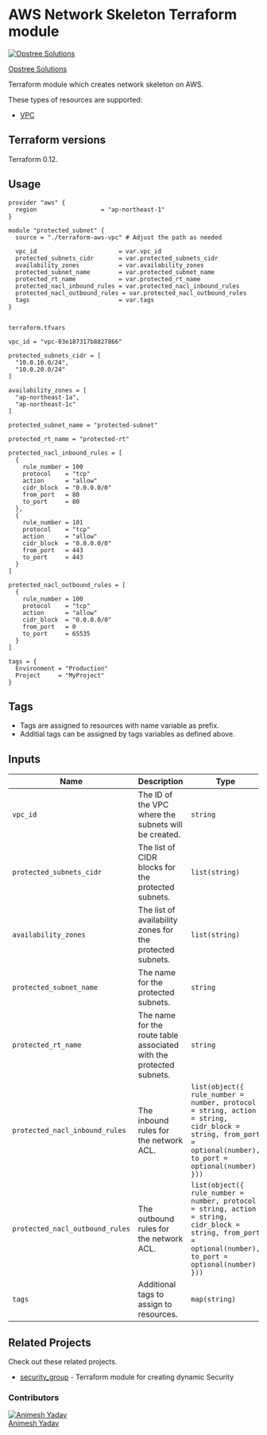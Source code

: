 AWS Network Skeleton Terraform module
=====================================

[![Opstree Solutions][opstree_avatar]][opstree_homepage]

[Opstree Solutions][opstree_homepage] 

  [opstree_homepage]: https://opstree.github.io/
  [opstree_avatar]: https://img.cloudposse.com/150x150/https://github.com/opstree.png

Terraform module which creates network skeleton on AWS.

These types of resources are supported:

* [VPC](https://www.terraform.io/docs/providers/aws/r/vpc.html)

Terraform versions
------------------

Terraform 0.12.

Usage
------

```hcl
provider "aws" {
  region                  = "ap-northeast-1"
}

module "protected_subnet" {
  source = "./terraform-aws-vpc" # Adjust the path as needed

  vpc_id                       = var.vpc_id
  protected_subnets_cidr       = var.protected_subnets_cidr
  availability_zones           = var.availability_zones
  protected_subnet_name        = var.protected_subnet_name
  protected_rt_name            = var.protected_rt_name
  protected_nacl_inbound_rules = var.protected_nacl_inbound_rules
  protected_nacl_outbound_rules = var.protected_nacl_outbound_rules
  tags                         = var.tags
}


```

```
terraform.tfvars

vpc_id = "vpc-03e187317b8827866"

protected_subnets_cidr = [
  "10.0.10.0/24",
  "10.0.20.0/24"
]

availability_zones = [
  "ap-northeast-1a",
  "ap-northeast-1c"
]

protected_subnet_name = "protected-subnet"

protected_rt_name = "protected-rt"

protected_nacl_inbound_rules = [
  {
    rule_number = 100
    protocol    = "tcp"
    action      = "allow"
    cidr_block  = "0.0.0.0/0"
    from_port   = 80
    to_port     = 80
  },
  {
    rule_number = 101
    protocol    = "tcp"
    action      = "allow"
    cidr_block  = "0.0.0.0/0"
    from_port   = 443
    to_port     = 443
  }
]

protected_nacl_outbound_rules = [
  {
    rule_number = 100
    protocol    = "tcp"
    action      = "allow"
    cidr_block  = "0.0.0.0/0"
    from_port   = 0
    to_port     = 65535
  }
]

tags = {
  Environment = "Production"
  Project     = "MyProject"
}

```
Tags
----
* Tags are assigned to resources with name variable as prefix.
* Additial tags can be assigned by tags variables as defined above.

Inputs
------
| Name                         | Description                                               | Type                                                                                               | Default                                    | Required |
|------------------------------|-----------------------------------------------------------|----------------------------------------------------------------------------------------------------|--------------------------------------------|:--------:|
| `vpc_id`                      | The ID of the VPC where the subnets will be created.       | `string`                                                                                           | n/a                                        |   yes    |
| `protected_subnets_cidr`      | The list of CIDR blocks for the protected subnets.         | `list(string)`                                                                                     | n/a                                        |   yes    |
| `availability_zones`          | The list of availability zones for the protected subnets.  | `list(string)`                                                                                     | n/a                                        |   yes    |
| `protected_subnet_name`       | The name for the protected subnets.                        | `string`                                                                                           | `"protected-subnet"`                       |    no    |
| `protected_rt_name`           | The name for the route table associated with the protected subnets. | `string`                                                                                           | `"protected-rt"`                           |    no    |
| `protected_nacl_inbound_rules`| The inbound rules for the network ACL.                     | `list(object({ rule_number = number, protocol = string, action = string, cidr_block = string, from_port = optional(number), to_port = optional(number) }))` | n/a |   yes    |
| `protected_nacl_outbound_rules`| The outbound rules for the network ACL.                   | `list(object({ rule_number = number, protocol = string, action = string, cidr_block = string, from_port = optional(number), to_port = optional(number) }))` | n/a |   yes    |
| `tags`                        | Additional tags to assign to resources.                   | `map(string)`                                                                                      | `{Environment = "Production", Project = "MyProject"}` |    no    |



## Related Projects

Check out these related projects.

- [security_group](https://github.com/OT-CLOUD-KIT/terraform-aws-network-skeleton) - Terraform module for creating dynamic Security 

### Contributors

  [![Animesh Yadav][Animesh_avatar]][Animesh_homepage]<br/>[Animesh Yadav][Animesh_homepage] 


  [Animesh_homepage]: https://github.com/animesh-opstree
  [Animesh_avatar]: https://ca.slack-edge.com/T2AGPFQ9X-U07CCA3T3NK-3415dfacd89f-192
  
